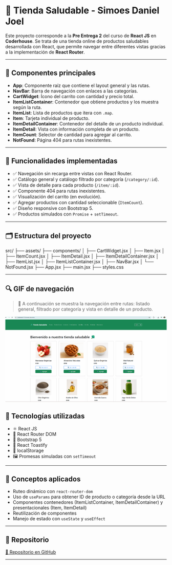 # 🥦 Tienda Saludable - Simoes Daniel Joel

Este proyecto corresponde a la **Pre Entrega 2** del curso de **React JS** en **Coderhouse**. Se trata de una tienda online de productos saludables desarrollada con React, que permite navegar entre diferentes vistas gracias a la implementación de **React Router**.

---

## 🧩 Componentes principales

- **App**: Componente raíz que contiene el layout general y las rutas.
- **NavBar**: Barra de navegación con enlaces a las categorías.
- **CartWidget**: Ícono del carrito con cantidad y precio total.
- **ItemListContainer**: Contenedor que obtiene productos y los muestra según la ruta.
- **ItemList**: Lista de productos que itera con `.map`.
- **Item**: Tarjeta individual de producto.
- **ItemDetailContainer**: Contenedor del detalle de un producto individual.
- **ItemDetail**: Vista con información completa de un producto.
- **ItemCount**: Selector de cantidad para agregar al carrito.
- **NotFound**: Página 404 para rutas inexistentes.

---

## 🧭 Funcionalidades implementadas

- ✅ Navegación sin recarga entre vistas con React Router.
- ✅ Catálogo general y catálogo filtrado por categoría (`/category/:id`).
- ✅ Vista de detalle para cada producto (`/item/:id`).
- ✅ Componente 404 para rutas inexistentes.
- ✅ Visualización del carrito (en evolución).
- ✅ Agregar productos con cantidad seleccionable (`ItemCount`).
- ✅ Diseño responsive con Bootstrap 5.
- ✅ Productos simulados con `Promise` + `setTimeout`.

---

## 🗂️ Estructura del proyecto

src/
├── assets/
├── components/
│ ├── CartWidget.jsx
│ ├── Item.jsx
│ ├── ItemCount.jsx
│ ├── ItemDetail.jsx
│ ├── ItemDetailContainer.jsx
│ ├── ItemList.jsx
│ ├── ItemListContainer.jsx
│ ├── NavBar.jsx
│ └── NotFound.jsx
├── App.jsx
├── main.jsx
├── styles.css

---

## 🔍 GIF de navegación

> 🎥 A continuación se muestra la navegación entre rutas: listado general, filtrado por categoría y vista en detalle de un producto.

![Demo navegación](demo.gif)




## 🚀 Tecnologías utilizadas

- ⚛️ React JS
- 🔀 React Router DOM
- 🧩 Bootstrap 5
- 💬 React Toastify
- 💾 localStorage
- 🖼️ Promesas simuladas con `setTimeout`

---

## 🧠 Conceptos aplicados

- Ruteo dinámico con `react-router-dom`
- Uso de `useParams` para obtener ID de producto o categoría desde la URL
- Componentes contenedores (ItemListContainer, ItemDetailContainer) y presentacionales (Item, ItemDetail)
- Reutilización de componentes
- Manejo de estado con `useState` y `useEffect`

---


## 📌 Repositorio

[🔗 Repositorio en GitHub](https://github.com/joehouse90/tienda-saludable)

---

